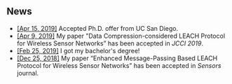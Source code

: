 ## News
* <u>[Apr 15, 2019]</u> Accepted Ph.D. offer from UC San Diego.
* <u>[Apr 9, 2019]</u> My paper "Data Compression-considered LEACH Protocol for Wireless Sensor Networks” has been accepted in *JCCI 2019*.
* <u>[Feb 25, 2019]</u> I got my bachelor's degree!
* <u>[Dec 25, 2018]</u> My paper “Enhanced Message-Passing Based LEACH Protocol for Wireless Sensor Networks” has been accepted in *Sensors* journal.